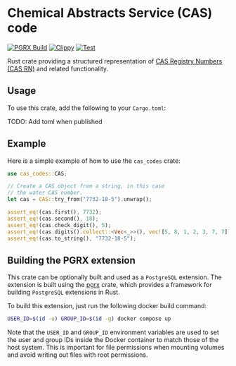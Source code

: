 # Chemical Abstracts Service (CAS) code

[![PGRX Build](https://github.com/earth-metabolome-initiative/emi-monorepo/actions/workflows/pgrx-build-cas_codes.yml/badge.svg)](https://github.com/earth-metabolome-initiative/emi-monorepo/actions/workflows/pgrx-build-cas_codes.yml)
[![Clippy](https://github.com/earth-metabolome-initiative/emi-monorepo/actions/workflows/cargo-clippy-cas_codes.yml/badge.svg)](https://github.com/earth-metabolome-initiative/emi-monorepo/actions/workflows/cargo-clippy-cas_codes.yml)
[![Test](https://github.com/earth-metabolome-initiative/emi-monorepo/actions/workflows/cargo-test-cas_codes.yml/badge.svg)](https://github.com/earth-metabolome-initiative/emi-monorepo/actions/workflows/cargo-test-cas_codes.yml)

Rust crate providing a structured representation of [CAS Registry Numbers (CAS RN)](https://en.wikipedia.org/wiki/CAS_Registry_Number) and related functionality.

## Usage

To use this crate, add the following to your `Cargo.toml`:

TODO: Add toml when published

## Example

Here is a simple example of how to use the `cas_codes` crate:

```rust
use cas_codes::CAS;

// Create a CAS object from a string, in this case
// the water CAS number.
let cas = CAS::try_from("7732-18-5").unwrap();

assert_eq!(cas.first(), 7732);
assert_eq!(cas.second(), 18);
assert_eq!(cas.check_digit(), 5);
assert_eq!(cas.digits().collect::<Vec<_>>(), vec![5, 8, 1, 2, 3, 7, 7]);
assert_eq!(cas.to_string(), "7732-18-5");
```

## Building the PGRX extension

This crate can be optionally built and used as a `PostgreSQL` extension. The extension is built using the [pgrx](https://github.com/pgcentralfoundation/pgrx) crate, which provides a framework for building `PostgreSQL` extensions in Rust.

To build this extension, just run the following docker build command:

```bash
USER_ID=$(id -u) GROUP_ID=$(id -g) docker compose up
```

Note that the `USER_ID` and `GROUP_ID` environment variables are used to set the user and group IDs inside the Docker container to match those of the host system. This is important for file permissions when mounting volumes and avoid writing out files with root permissions.
